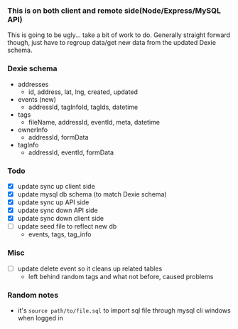 ### This is on both client and remote side(Node/Express/MySQL API)
This is going to be ugly... take a bit of work to do. Generally straight forward though, just have to regroup data/get new data from the updated Dexie schema.

### Dexie schema
- addresses
    - id, address, lat, lng, created, updated
- events (new)
    - addressId, tagInfoId, tagIds, datetime
- tags
    - fileName, addressId, eventId, meta, datetime
- ownerInfo
    - addressId, formData
- tagInfo
    - addressId, eventId, formData

### Todo
- [x] update sync up client side
- [x] update mysql db schema (to match Dexie schema)
- [x] update sync up API side
- [x] update sync down API side
- [x] update sync down client side
- [ ] update seed file to reflect new db
    - events, tags, tag_info

### Misc
- [ ] update delete event so it cleans up related tables
    - left behind random tags and what not before, caused problems

### Random notes
- it's `source path/to/file.sql` to import sql file through mysql cli windows when logged in
